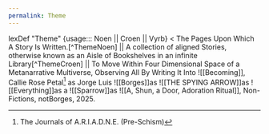 ```yaml
---
permalink: Theme
---
```

lexDef "Theme" {usage::: Noen || Croen || Vyrb} < The Pages Upon Which A Story Is Written.[^ThemeNoen] || A collection of aligned Stories, otherwise known as an Aisle of Bookshelves in an infinite Library[^ThemeCroen] || To Move Within Four Dimensional Space of a Metanarrative Multiverse, Observing All By Writing It Into ![[Becoming]], Callie Rose Petal[^ThemeVyrb] as Jorge Luis ![[Borges]]as ![[THE SPYING ARROW]]as ![[Everything]]as a ![[Sparrow]]as ![[A, Shun, a Door, Adoration Ritual]], Non-Fictions, notBorges, 2025.
[^ThemeVyrb]: The Journals of A.R.I.A.D.N.E. (Pre-Schism)
